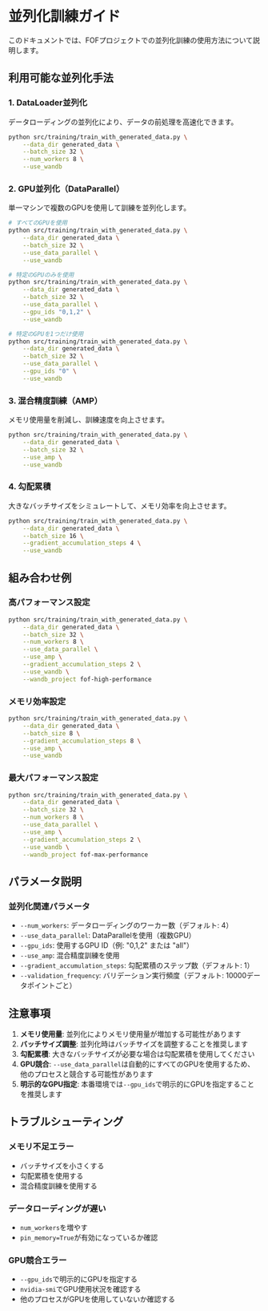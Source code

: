 # 並列化訓練ガイド

このドキュメントでは、FOFプロジェクトでの並列化訓練の使用方法について説明します。

## 利用可能な並列化手法

### 1. DataLoader並列化
データローディングの並列化により、データの前処理を高速化できます。

```bash
python src/training/train_with_generated_data.py \
    --data_dir generated_data \
    --batch_size 32 \
    --num_workers 8 \
    --use_wandb
```

### 2. GPU並列化（DataParallel）
単一マシンで複数のGPUを使用して訓練を並列化します。

```bash
# すべてのGPUを使用
python src/training/train_with_generated_data.py \
    --data_dir generated_data \
    --batch_size 32 \
    --use_data_parallel \
    --use_wandb

# 特定のGPUのみを使用
python src/training/train_with_generated_data.py \
    --data_dir generated_data \
    --batch_size 32 \
    --use_data_parallel \
    --gpu_ids "0,1,2" \
    --use_wandb

# 特定のGPUを1つだけ使用
python src/training/train_with_generated_data.py \
    --data_dir generated_data \
    --batch_size 32 \
    --use_data_parallel \
    --gpu_ids "0" \
    --use_wandb
```

### 3. 混合精度訓練（AMP）
メモリ使用量を削減し、訓練速度を向上させます。

```bash
python src/training/train_with_generated_data.py \
    --data_dir generated_data \
    --batch_size 32 \
    --use_amp \
    --use_wandb
```

### 4. 勾配累積
大きなバッチサイズをシミュレートして、メモリ効率を向上させます。

```bash
python src/training/train_with_generated_data.py \
    --data_dir generated_data \
    --batch_size 16 \
    --gradient_accumulation_steps 4 \
    --use_wandb
```

## 組み合わせ例

### 高パフォーマンス設定
```bash
python src/training/train_with_generated_data.py \
    --data_dir generated_data \
    --batch_size 32 \
    --num_workers 8 \
    --use_data_parallel \
    --use_amp \
    --gradient_accumulation_steps 2 \
    --use_wandb \
    --wandb_project fof-high-performance
```

### メモリ効率設定
```bash
python src/training/train_with_generated_data.py \
    --data_dir generated_data \
    --batch_size 8 \
    --gradient_accumulation_steps 8 \
    --use_amp \
    --use_wandb
```

### 最大パフォーマンス設定
```bash
python src/training/train_with_generated_data.py \
    --data_dir generated_data \
    --batch_size 32 \
    --num_workers 8 \
    --use_data_parallel \
    --use_amp \
    --gradient_accumulation_steps 2 \
    --use_wandb \
    --wandb_project fof-max-performance
```

## パラメータ説明

### 並列化関連パラメータ

- `--num_workers`: データローディングのワーカー数（デフォルト: 4）
- `--use_data_parallel`: DataParallelを使用（複数GPU）
- `--gpu_ids`: 使用するGPU ID（例: "0,1,2" または "all"）
- `--use_amp`: 混合精度訓練を使用
- `--gradient_accumulation_steps`: 勾配累積のステップ数（デフォルト: 1）
- `--validation_frequency`: バリデーション実行頻度（デフォルト: 10000データポイントごと）

## 注意事項

1. **メモリ使用量**: 並列化によりメモリ使用量が増加する可能性があります
2. **バッチサイズ調整**: 並列化時はバッチサイズを調整することを推奨します
3. **勾配累積**: 大きなバッチサイズが必要な場合は勾配累積を使用してください
4. **GPU競合**: `--use_data_parallel`は自動的にすべてのGPUを使用するため、他のプロセスと競合する可能性があります
5. **明示的なGPU指定**: 本番環境では`--gpu_ids`で明示的にGPUを指定することを推奨します

## トラブルシューティング

### メモリ不足エラー
- バッチサイズを小さくする
- 勾配累積を使用する
- 混合精度訓練を使用する

### データローディングが遅い
- `num_workers`を増やす
- `pin_memory=True`が有効になっているか確認

### GPU競合エラー
- `--gpu_ids`で明示的にGPUを指定する
- `nvidia-smi`でGPU使用状況を確認する
- 他のプロセスがGPUを使用していないか確認する

